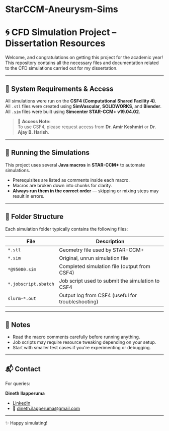 # StarCCM-Aneurysm-Sims
# 🌀 CFD Simulation Project – Dissertation Resources

Welcome, and congratulations on getting this project for the academic year!  
This repository contains all the necessary files and documentation related to the CFD simulations carried out for my dissertation.

---

## 🔧 System Requirements & Access

All simulations were run on the **CSF4 (Computational Shared Facility 4)**.  
All `.stl` files were created using **SimVascular**, **SOLIDWORKS**, and **Blender**.  
All `.sim` files were built using **Simcenter STAR-CCM+ v19.04.02**.

> 📌 **Access Note:**  
> To use CSF4, please request access from **Dr. Amir Keshmiri** or **Dr. Ajay B. Harish**.

---


## 🚀 Running the Simulations

This project uses several **Java macros** in **STAR-CCM+** to automate simulations.

- Prerequisites are listed as comments inside each macro.
- Macros are broken down into chunks for clarity.
- **Always run them in the correct order** — skipping or mixing steps may result in errors.

---

## 📁 Folder Structure

Each simulation folder typically contains the following files:

| File | Description |
|------|-------------|
| `*.stl` | Geometry file used by STAR-CCM+ |
| `*.sim` | Original, unrun simulation file |
| `*@95000.sim` | Completed simulation file (output from CSF4) |
| `*.jobscript.sbatch` | Job script used to submit the simulation to CSF4 |
| `slurm-*.out` | Output log from CSF4 (useful for troubleshooting) |

---

## 🧠 Notes

- Read the macro comments carefully before running anything.
- Job scripts may require resource tweaking depending on your setup.
- Start with smaller test cases if you're experimenting or debugging.

---

## 📬 Contact

For queries:

**Dineth Ilapperuma**  
- [LinkedIn](https://www.linkedin.com/in/ilapperuma/)  
- 📧 dineth.ilapperuma@gmail.com

---

✨ Happy simulating!
